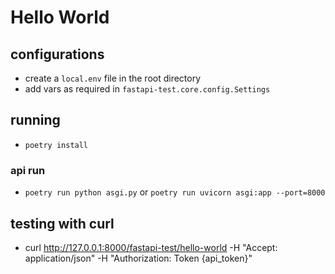 # Hello World

## configurations

- create a `local.env` file in the root directory
- add vars as required in `fastapi-test.core.config.Settings`

## running

- `poetry install`

### api run

- `poetry run python asgi.py` or `poetry run uvicorn asgi:app --port=8000`

## testing with curl

- curl http://127.0.0.1:8000/fastapi-test/hello-world -H "Accept: application/json" -H "Authorization: Token {api_token}"

